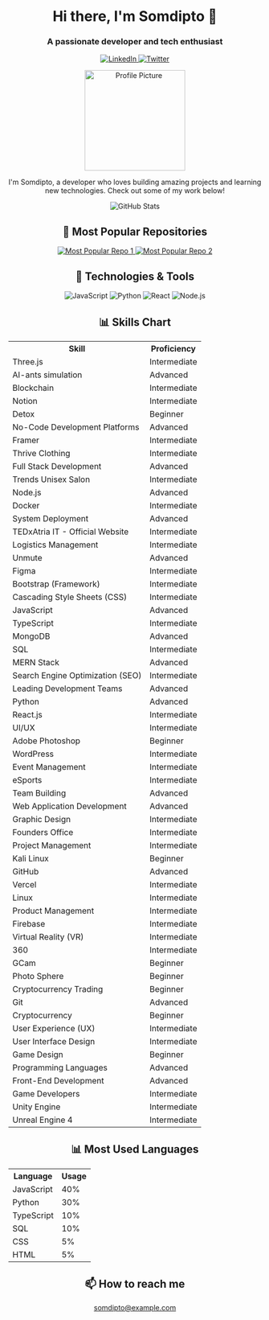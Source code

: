 <!-- Header Section -->
<h1 align="center">Hi there, I'm Somdipto 👋</h1>
<h3 align="center">A passionate developer and tech enthusiast</h3>

<!-- Social Media Links -->
<p align="center">
  <a href="https://www.linkedin.com/in/somdipto" target="_blank">
    <img src="https://img.shields.io/badge/LinkedIn-blue?style=flat-square&logo=linkedin" alt="LinkedIn">
  </a>
  <a href="https://twitter.com/somdipto" target="_blank">
    <img src="https://img.shields.io/badge/Twitter-blue?style=flat-square&logo=twitter" alt="Twitter">
  </a>
</p>

<!-- Introduction Section -->
<p align="center">
  <img src="https://github.com/somdipto/somdipto/blob/main/profile-pic.png" alt="Profile Picture" width="200" height="200">
</p>
<p align="center">
  I'm Somdipto, a developer who loves building amazing projects and learning new technologies. Check out some of my work below!
</p>

<!-- GitHub Stats Section -->
<p align="center">
  <img src="https://github-readme-stats.vercel.app/api?username=somdipto&show_icons=true&theme=radical" alt="GitHub Stats">
</p>

<!-- Most Popular Repositories Section -->
<h2 align="center">🚀 Most Popular Repositories</h2>
<p align="center">
  <a href="https://github.com/somdipto/most-popular-repo-1">
    <img src="https://github-readme-stats.vercel.app/api/pin/?username=somdipto&repo=most-popular-repo-1&theme=radical" alt="Most Popular Repo 1">
  </a>
  <a href="https://github.com/somdipto/most-popular-repo-2">
    <img src="https://github-readme-stats.vercel.app/api/pin/?username=somdipto&repo=most-popular-repo-2&theme=radical" alt="Most Popular Repo 2">
  </a>
</p>

<!-- Skills Section -->
<h2 align="center">🔧 Technologies & Tools</h2>
<p align="center">
  <img src="https://img.shields.io/badge/JavaScript-F7DF1E?style=flat-square&logo=javascript&logoColor=black" alt="JavaScript">
  <img src="https://img.shields.io/badge/Python-3776AB?style=flat-square&logo=python&logoColor=white" alt="Python">
  <img src="https://img.shields.io/badge/React-61DAFB?style=flat-square&logo=react&logoColor=black" alt="React">
  <img src="https://img.shields.io/badge/Node.js-339933?style=flat-square&logo=node-dot-js&logoColor=white" alt="Node.js">
  <!-- Add more badges for other skills here -->
</p>

<!-- Skills Chart Section -->
<h2 align="center">📊 Skills Chart</h2>
<table align="center">
  <tr>
    <th>Skill</th>
    <th>Proficiency</th>
  </tr>
  <tr>
    <td>Three.js</td>
    <td>Intermediate</td>
  </tr>
  <tr>
    <td>AI-ants simulation</td>
    <td>Advanced</td>
  </tr>
  <tr>
    <td>Blockchain</td>
    <td>Intermediate</td>
  </tr>
  <tr>
    <td>Notion</td>
    <td>Intermediate</td>
  </tr>
  <tr>
    <td>Detox</td>
    <td>Beginner</td>
  </tr>
  <tr>
    <td>No-Code Development Platforms</td>
    <td>Advanced</td>
  </tr>
  <tr>
    <td>Framer</td>
    <td>Intermediate</td>
  </tr>
  <tr>
    <td>Thrive Clothing</td>
    <td>Intermediate</td>
  </tr>
  <tr>
    <td>Full Stack Development</td>
    <td>Advanced</td>
  </tr>
  <tr>
    <td>Trends Unisex Salon</td>
    <td>Intermediate</td>
  </tr>
  <tr>
    <td>Node.js</td>
    <td>Advanced</td>
  </tr>
  <tr>
    <td>Docker</td>
    <td>Intermediate</td>
  </tr>
  <tr>
    <td>System Deployment</td>
    <td>Advanced</td>
  </tr>
  <tr>
    <td>TEDxAtria IT - Official Website</td>
    <td>Intermediate</td>
  </tr>
  <tr>
    <td>Logistics Management</td>
    <td>Intermediate</td>
  </tr>
  <tr>
    <td>Unmute</td>
    <td>Advanced</td>
  </tr>
  <tr>
    <td>Figma</td>
    <td>Intermediate</td>
  </tr>
  <tr>
    <td>Bootstrap (Framework)</td>
    <td>Intermediate</td>
  </tr>
  <tr>
    <td>Cascading Style Sheets (CSS)</td>
    <td>Intermediate</td>
  </tr>
  <tr>
    <td>JavaScript</td>
    <td>Advanced</td>
  </tr>
  <tr>
    <td>TypeScript</td>
    <td>Intermediate</td>
  </tr>
  <tr>
    <td>MongoDB</td>
    <td>Advanced</td>
  </tr>
  <tr>
    <td>SQL</td>
    <td>Intermediate</td>
  </tr>
  <tr>
    <td>MERN Stack</td>
    <td>Advanced</td>
  </tr>
  <tr>
    <td>Search Engine Optimization (SEO)</td>
    <td>Intermediate</td>
  </tr>
  <tr>
    <td>Leading Development Teams</td>
    <td>Advanced</td>
  </tr>
  <tr>
    <td>Python</td>
    <td>Advanced</td>
  </tr>
  <tr>
    <td>React.js</td>
    <td>Intermediate</td>
  </tr>
  <tr>
    <td>UI/UX</td>
    <td>Intermediate</td>
  </tr>
  <tr>
    <td>Adobe Photoshop</td>
    <td>Beginner</td>
  </tr>
  <tr>
    <td>WordPress</td>
    <td>Intermediate</td>
  </tr>
  <tr>
    <td>Event Management</td>
    <td>Intermediate</td>
  </tr>
  <tr>
    <td>eSports</td>
    <td>Intermediate</td>
  </tr>
  <tr>
    <td>Team Building</td>
    <td>Advanced</td>
  </tr>
  <tr>
    <td>Web Application Development</td>
    <td>Advanced</td>
  </tr>
  <tr>
    <td>Graphic Design</td>
    <td>Intermediate</td>
  </tr>
  <tr>
    <td>Founders Office</td>
    <td>Intermediate</td>
  </tr>
  <tr>
    <td>Project Management</td>
    <td>Intermediate</td>
  </tr>
  <tr>
    <td>Kali Linux</td>
    <td>Beginner</td>
  </tr>
  <tr>
    <td>GitHub</td>
    <td>Advanced</td>
  </tr>
  <tr>
    <td>Vercel</td>
    <td>Intermediate</td>
  </tr>
  <tr>
    <td>Linux</td>
    <td>Intermediate</td>
  </tr>
  <tr>
    <td>Product Management</td>
    <td>Intermediate</td>
  </tr>
  <tr>
    <td>Firebase</td>
    <td>Intermediate</td>
  </tr>
  <tr>
    <td>Virtual Reality (VR)</td>
    <td>Intermediate</td>
  </tr>
  <tr>
    <td>360</td>
    <td>Intermediate</td>
  </tr>
  <tr>
    <td>GCam</td>
    <td>Beginner</td>
  </tr>
  <tr>
    <td>Photo Sphere</td>
    <td>Beginner</td>
  </tr>
  <tr>
    <td>Cryptocurrency Trading</td>
    <td>Beginner</td>
  </tr>
  <tr>
    <td>Git</td>
    <td>Advanced</td>
  </tr>
  <tr>
    <td>Cryptocurrency</td>
    <td>Beginner</td>
  </tr>
  <tr>
    <td>User Experience (UX)</td>
    <td>Intermediate</td>
  </tr>
  <tr>
    <td>User Interface Design</td>
    <td>Intermediate</td>
  </tr>
  <tr>
    <td>Game Design</td>
    <td>Beginner</td>
  </tr>
  <tr>
    <td>Programming Languages</td>
    <td>Advanced</td>
  </tr>
  <tr>
    <td>Front-End Development</td>
    <td>Advanced</td>
  </tr>
  <tr>
    <td>Game Developers</td>
    <td>Intermediate</td>
  </tr>
  <tr>
    <td>Unity Engine</td>
    <td>Intermediate</td>
  </tr>
  <tr>
    <td>Unreal Engine 4</td>
    <td>Intermediate</td>
  </tr>
</table>

<!-- Most Used Languages Chart Section -->
<h2 align="center">📊 Most Used Languages</h2>
<table align="center">
  <tr>
    <th>Language</th>
    <th>Usage</th>
  </tr>
  <tr>
    <td>JavaScript</td>
    <td>40%</td>
  </tr>
  <tr>
    <td>Python</td>
    <td>30%</td>
  </tr>
  <tr>
    <td>TypeScript</td>
    <td>10%</td>
  </tr>
  <tr>
    <td>SQL</td>
    <td>10%</td>
  </tr>
  <tr>
    <td>CSS</td>
    <td>5%</td>
  </tr>
  <tr>
    <td>HTML</td>
    <td>5%</td>
  </tr>
</table>

<!-- Contact Section -->
<h2 align="center">📫 How to reach me</h2>
<p align="center">
  <a href="mailto:somdipto@example.com">somdipto@example.com</a>
</p>

